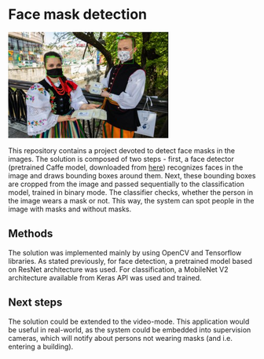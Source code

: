# Face mask detection

![Face-mask-detection](static/output_example.png)

This repository contains a project devoted to detect face masks in the images. The solution is 
composed of two steps - first, a face detector (pretrained Caffe model, downloaded from
[here](https://github.com/gopinath-balu/computer_vision/blob/master/CAFFE_DNN/res10_300x300_ssd_iter_140000.caffemodel)) recognizes faces in the image
and draws bounding boxes around them. Next, these bounding boxes are cropped from the image and passed sequentially to the classification model, trained in binary
mode. The classifier checks, whether the person in the image wears a mask or not. This way, the system can spot people in the image with masks and
without masks.

## Methods
The solution was implemented mainly by using OpenCV and Tensorflow libraries. As stated previously, for face
detection, a pretrained model based on ResNet architecture was used. For classification, a MobileNet V2 architecture
available from Keras API was used and trained.

## Next steps
The solution could be extended to the video-mode. This application would be useful in real-world, as the system could be embedded into supervision cameras, which
will notify about persons not wearing masks (and i.e. entering a building).

